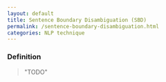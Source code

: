 ```yaml
---
layout: default
title: Sentence Boundary Disambiguation (SBD)
permalink: /sentence-boundary-disambiguation.html
categories: NLP technique
---
```


### Definition

> "TODO"
